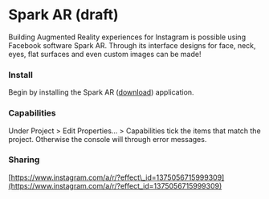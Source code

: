 # Spark AR \(draft\)

Building Augmented Reality experiences for Instagram is possible using Facebook software Spark AR. Through its interface designs for face, neck, eyes, flat surfaces and even custom images can be made!

### Install

Begin by installing the Spark AR \([download](https://sparkar.facebook.com/ar-studio/)\) application.

### Capabilities

Under Project  &gt; Edit Properties… &gt; Capabilities tick the items that match the project. Otherwise the console will through error messages.

### Sharing

[https://www.instagram.com/a/r/?effect\_id=1375056715999309](https://www.instagram.com/a/r/?effect_id=1375056715999309)



